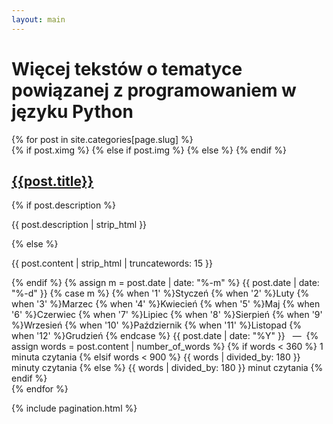 ```yaml
---
layout: main
---
```

<h1>Więcej tekstów o tematyce powiązanej z programowaniem w języku Python</h1>
{% for post in site.categories[page.slug] %}
<article class="post">
  {% if post.ximg %}
    <a class="post-thumbnail" style="background-image: url({{"/img/" | prepend: site.baseurl | append : post.ximg}})" href="{{post.url | prepend: site.baseurl}}"></a>
  {% else if post.img %}
    <a class="post-thumbnail" style="background-image: url({{"/img/" | prepend: site.baseurl | append : post.img}})" href="{{post.url | prepend: site.baseurl}}"></a>
  {% else %}
  {% endif %}
  <div class="post-content">
    <h2 class="post-title"><a href="{{post.url | prepend: site.baseurl}}">{{post.title}}</a></h2>
    {% if post.description %}
    <p class="text-justify">{{ post.description | strip_html }}</p>    
    {% else %}
    <p class="text-justify">{{ post.content | strip_html | truncatewords: 15 }}</p>    
    {% endif %}
    <span class="post-date">
    {% assign m = post.date | date: "%-m" %}
    {{ post.date | date: "%-d" }}
    {% case m %}
      {% when '1' %}Styczeń
      {% when '2' %}Luty
      {% when '3' %}Marzec
      {% when '4' %}Kwiecień
      {% when '5' %}Maj
      {% when '6' %}Czerwiec
      {% when '7' %}Lipiec
      {% when '8' %}Sierpień
      {% when '9' %}Wrzesień
      {% when '10' %}Październik
      {% when '11' %}Listopad
      {% when '12' %}Grudzień
    {% endcase %}
    {{ post.date | date: "%Y" }}&nbsp;&nbsp;&nbsp;—&nbsp;
    </span>    
    <!-- <span class="post-date">{{post.date | date: '%Y, %b %d'}}&nbsp;&nbsp;&nbsp;—&nbsp;</span> -->
    <!-- <span class="post-words">{% capture words %}{{ post.content | number_of_words }}{% endcapture %}{% unless words contains "-" %}{{ words | plus: 250 | divided_by: 250 | append: " minute read" }}{% endunless %}</span> -->
    <span class="post-words">{% assign words = post.content | number_of_words %}	  
      {% if words < 360 %} 1 minuta czytania
      {% elsif words < 900 %} {{ words | divided_by: 180 }} minuty czytania
      {% else %} {{ words | divided_by: 180 }} minut czytania
      {% endif %}</span>    
  </div>
</article>
{% endfor %}

{% include pagination.html %}

